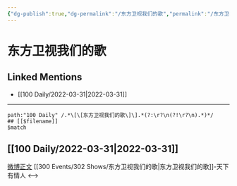 ```yaml
---
{"dg-publish":true,"dg-permalink":"/东方卫视我们的歌","permalink":"/东方卫视我们的歌/"}
---
```


# 东方卫视我们的歌

## Linked Mentions
- [[100 Daily/2022-03-31\|2022-03-31]]


---

```expander
path:"100 Daily" /.*\[\[东方卫视我们的歌\]\].*(?:\r?\n(?!\r?\n).*)*/
## [[$filename]]
$match
```
## [[100 Daily/2022-03-31\|2022-03-31]]
[微博正文](https://m.weibo.cn/1735488797/4753202186821017) [[300 Events/302 Shows/东方卫视我们的歌\|东方卫视我们的歌]]-天下有情人
<-->

